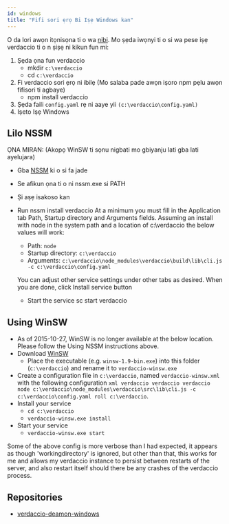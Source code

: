 ```yaml
---
id: windows
title: "Fifi sori ẹrọ Bi Iṣẹ Windows kan"
---
```


O da lori awọn itọnisọna ti o wa [nibi](http://asysadmin.tumblr.com/post/32941224574/running-nginx-on-windows-as-a-service). Mo ṣẹda iwọnyi ti o si wa pese iṣẹ verdaccio ti o n ṣiṣẹ ni kikun fun mi:

1. Ṣẹda ọna fun verdaccio 
    * mkdir `c:\verdaccio`
    * cd `c:\verdaccio`
2. Fi verdaccio sori ẹrọ ni ibilẹ (Mo salaba pade awọn iṣoro npm pẹlu awọn fifisori ti agbaye) 
    * npm install verdaccio
3. Ṣẹda faili `config.yaml` rẹ ni aaye yii `(c:\verdaccio\config.yaml)`
4. Iṣeto Iṣẹ Windows

## Lilo NSSM

ỌNA MIRAN: (Akopọ WinSW ti sọnu nigbati mo gbiyanju lati gba lati ayelujara)

* Gba [NSSM](https://www.nssm.cc/download/) ki o si fa jade

* Se afikun ọna ti o ni nssm.exe si PATH

* Ṣi aṣẹ isakoso kan

* Run nssm install verdaccio At a minimum you must fill in the Application tab Path, Startup directory and Arguments fields. Assuming an install with node in the system path and a location of c:\verdaccio the below values will work:
    
    * Path: `node`
    * Startup directory: `c:\verdaccio`
    * Arguments: `c:\verdaccio\node_modules\verdaccio\build\lib\cli.js -c c:\verdaccio\config.yaml`
    
    You can adjust other service settings under other tabs as desired. When you are done, click Install service button
    
    * Start the service sc start verdaccio

## Using WinSW

* As of 2015-10-27, WinSW is no longer available at the below location. Please follow the Using NSSM instructions above.
* Download [WinSW](http://repo.jenkins-ci.org/releases/com/sun/winsw/winsw/) 
    * Place the executable (e.g. `winsw-1.9-bin.exe`) into this folder (`c:\verdaccio`) and rename it to `verdaccio-winsw.exe`
* Create a configuration file in `c:\verdaccio`, named `verdaccio-winsw.xml` with the following configuration `xml verdaccio verdaccio verdaccio node c:\verdaccio\node_modules\verdaccio\src\lib\cli.js -c c:\verdaccio\config.yaml roll c:\verdaccio`.
* Install your service 
    * `cd c:\verdaccio`
    * `verdaccio-winsw.exe install`
* Start your service 
    * `verdaccio-winsw.exe start`

Some of the above config is more verbose than I had expected, it appears as though 'workingdirectory' is ignored, but other than that, this works for me and allows my verdaccio instance to persist between restarts of the server, and also restart itself should there be any crashes of the verdaccio process.

## Repositories

* [verdaccio-deamon-windows](https://github.com/davidenke/verdaccio-deamon-windows)